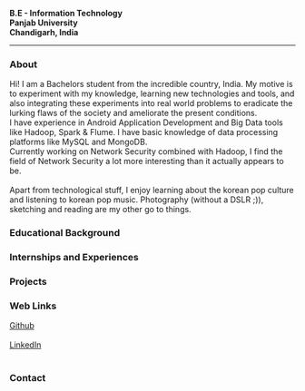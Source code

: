 **B.E - Information Technology**<br>
**Panjab University**<br>
**Chandigarh, India**<br>
<hr>

### About
Hi! I am a Bachelors student from the incredible country, India. My motive is to experiment with my knowledge, learning new technologies and tools, and also integrating these experiments into real world problems to eradicate the lurking flaws of the society and ameliorate the present conditions.<br>
I have experience in Android Application Development and Big Data tools like Hadoop, Spark & Flume. I have basic knowledge of data processing platforms like MySQL and MongoDB.<br>
Currently working on Network Security combined with Hadoop, I find the field of Network Security a lot more interesting than it actually appears to be.<br><br>
Apart from technological stuff, I enjoy learning about the korean pop culture and listening to korean pop music. Photography
(without a DSLR ;)), sketching and reading are my other go to things.<br>
### Educational Background
### Internships and Experiences
### Projects

### Web Links
[Github](https://github.com/97arushisharma)<br><br>
[LinkedIn](https://linkedin.com/in/arushi-sharma-958367125/)<br><br>

### Contact
